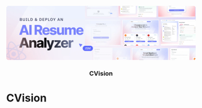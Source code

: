 <div align="center">
  <br />
      <img src="public/readme/hero.webp" alt="Project Banner">
    </a>
  <br />

  <h3 align="center">CVision</h3>

   <div align="center">
    </div>
</div>


# CVision


